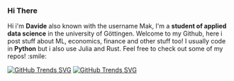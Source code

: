 ### Hi There

<p>
Hi i'm <b>Davide</b> also known with the username Mak, I'm a <b>student of applied data science</b> in the university of Göttingen. Welcome to my Github, here i post stuff about ML, economics, finance and other stuff too!
I usually code in <b>Python</b> but i also use Julia and Rust.
Feel free to check out some of my repos! :smile:

[![GitHub Trends SVG](https://api.githubtrends.io/user/svg/mak8427/langs?time_range=one_year&loc_metric=changed&theme=dark)](https://githubtrends.io)
[![GitHub Trends SVG](https://api.githubtrends.io/user/svg/mak8427/langs?time_range=one_year&theme=classic)](https://githubtrends.io)
